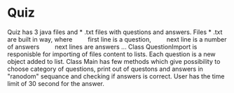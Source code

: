 # Quiz 
Quiz has 3 java files and * .txt files with questions and answers.
Files * .txt are built in way, where
        first line is a question,
        next line is a number of answers
        next lines are answers ...
Class QuestionImport is responisble for importing of files content to lists. Each question is a new object added to list.
Class Main has few methods which give possibility to choose category of questions, print out of questons and answers in "ranodom" sequance and checking if answers is correct. User has the time limit of 30 second for the answer. 
